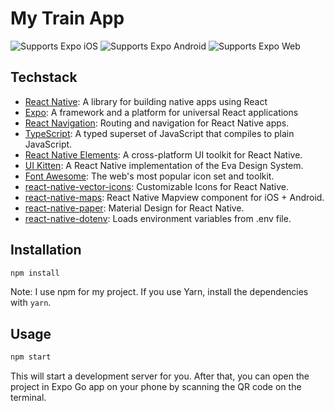 # My Train App

<p>
  <!-- iOS -->
  <img alt="Supports Expo iOS" longdesc="Supports Expo iOS" src="https://img.shields.io/badge/iOS-4630EB.svg?style=flat-square&logo=APPLE&labelColor=999999&logoColor=fff" />
  <!-- Android -->
  <img alt="Supports Expo Android" longdesc="Supports Expo Android" src="https://img.shields.io/badge/Android-4630EB.svg?style=flat-square&logo=ANDROID&labelColor=A4C639&logoColor=fff" />
  <!-- Web -->
  <img alt="Supports Expo Web" longdesc="Supports Expo Web" src="https://img.shields.io/badge/web-4630EB.svg?style=flat-square&logo=GOOGLE-CHROME&labelColor=4285F4&logoColor=fff" />
</p>

## Techstack

- [React Native](https://reactnative.dev/): A library for building native apps using React
- [Expo](https://expo.dev/): A framework and a platform for universal React applications
- [React Navigation](https://reactnavigation.org/): Routing and navigation for React Native apps.
- [TypeScript](https://www.typescriptlang.org/): A typed superset of JavaScript that compiles to plain JavaScript.
- [React Native Elements](https://reactnativeelements.com/): A cross-platform UI toolkit for React Native.
- [UI Kitten](https://akveo.github.io/react-native-ui-kitten/): A React Native implementation of the Eva Design System.
- [Font Awesome](https://fontawesome.com/): The web's most popular icon set and toolkit.
- [react-native-vector-icons](https://github.com/oblador/react-native-vector-icons): Customizable Icons for React Native.
- [react-native-maps](https://github.com/react-native-maps/react-native-maps): React Native Mapview component for iOS + Android.
- [react-native-paper](https://reactnativepaper.com/): Material Design for React Native.
- [react-native-dotenv](https://github.com/goatandsheep/react-native-dotenv): Loads environment variables from .env file.

## Installation

```bash
npm install
```

Note: I use npm for my project. If you use Yarn, install the dependencies with `yarn`.

## Usage

```bash
npm start
```

This will start a development server for you. After that, you can open the project in Expo Go app on your phone by scanning the QR code on the terminal.
